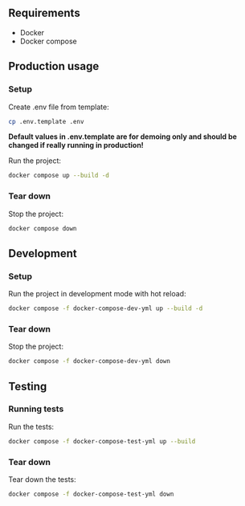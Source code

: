 ## Requirements

- Docker
- Docker compose

## Production usage

### Setup

Create .env file from template:
```sh
cp .env.template .env
```
**Default values in .env.template are for demoing only and should be changed if really running in production!**

Run the project:
```sh
docker compose up --build -d
```

### Tear down

Stop the project:
```sh
docker compose down
```

## Development

### Setup

Run the project in development mode with hot reload:
```sh
docker compose -f docker-compose-dev-yml up --build -d
```

### Tear down

Stop the project:
```sh
docker compose -f docker-compose-dev-yml down
```

## Testing

### Running tests

Run the tests:
```sh
docker compose -f docker-compose-test-yml up --build
```

### Tear down

Tear down the tests:
```sh
docker compose -f docker-compose-test-yml down
```

